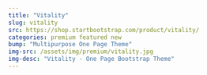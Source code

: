 ```yaml
---
title: "Vitality"
slug: vitality
src: https://shop.startbootstrap.com/product/vitality/
categories: premium featured new
bump: "Multipurpose One Page Theme"
img-src: /assets/img/premium/vitality.jpg
img-desc: "Vitality - One Page Bootstrap Theme"
---
```

